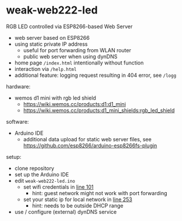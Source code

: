 # weak-web222-led
RGB LED controlled via ESP8266-based Web Server 

* web server based on ESP8266
* using static private IP address
  - useful for port forwarding from WLAN router
  - public web server when using dynDNS
* home page `/index.html` intentionally without function
* interaction via `/help.html`
* additional feature: logging request resulting in 404 error, see `/logg` 

hardware: 
  - wemos d1 mini with rgb led shield
    * https://wiki.wemos.cc/products:d1:d1_mini
    * https://wiki.wemos.cc/products:d1_mini_shields:rgb_led_shield
  
software: 
  - Arduino IDE
    * additional data upload for static web server files, see https://github.com/esp8266/arduino-esp8266fs-plugin
    
setup:
  - clone repository
  - set up the Arduino IDE
  - edit `weak-web222-led.ino`
    * set wifi credentials in [line 101](/weak-web222-led.ino#L101)
      - hint: guest network might not work with port forwarding
    * set your static ip for local network in [line 253](/weak-web222-led.ino#L253)
      - hint: needs to be outside DHCP range
  - use / configure (external) dynDNS service
